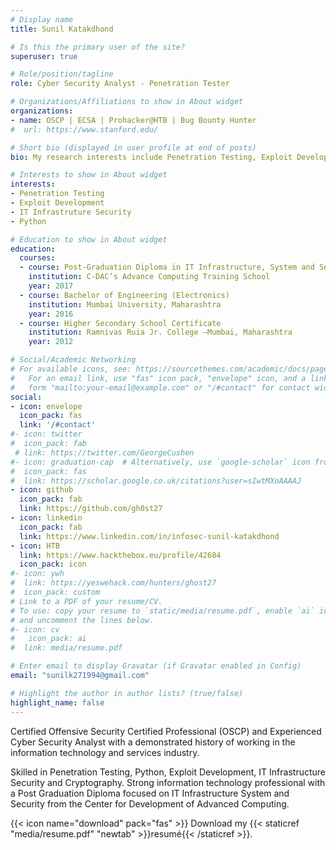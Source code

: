```yaml
---
# Display name
title: Sunil Katakdhond

# Is this the primary user of the site?
superuser: true

# Role/position/tagline
role: Cyber Security Analyst - Penetration Tester

# Organizations/Affiliations to show in About widget
organizations:
- name: OSCP | ECSA | Prohacker@HTB | Bug Bounty Hunter
#  url: https://www.stanford.edu/

# Short bio (displayed in user profile at end of posts)
bio: My research interests include Penetration Testing, Exploit Development and IT Infrastructure Security.

# Interests to show in About widget
interests:
- Penetration Testing
- Exploit Development
- IT Infrastruture Security
- Python

# Education to show in About widget
education:
  courses:
  - course: Post-Graduation Diploma in IT Infrastructure, System and Security (DITISS)
    institution: C-DAC’s Advance Computing Training School
    year: 2017
  - course: Bachelor of Engineering (Electronics)
    institution: Mumbai University, Maharashtra
    year: 2016
  - course: Higher Secondary School Certificate
    institution: Ramnivas Ruia Jr. College –Mumbai, Maharashtra
    year: 2012

# Social/Academic Networking
# For available icons, see: https://sourcethemes.com/academic/docs/page-builder/#icons
#   For an email link, use "fas" icon pack, "envelope" icon, and a link in the
#   form "mailto:your-email@example.com" or "/#contact" for contact widget.
social:
- icon: envelope
  icon_pack: fas
  link: '/#contact'
#- icon: twitter
#  icon_pack: fab
 # link: https://twitter.com/GeorgeCushen
#- icon: graduation-cap  # Alternatively, use `google-scholar` icon from `ai` icon pack
#  icon_pack: fas
#  link: https://scholar.google.co.uk/citations?user=sIwtMXoAAAAJ
- icon: github
  icon_pack: fab
  link: https://github.com/gh0st27
- icon: linkedin
  icon_pack: fab
  link: https://www.linkedin.com/in/infosec-sunil-katakdhond
- icon: HTB
  link: https://www.hackthebox.eu/profile/42684
  icon_pack: icon
#- icon: ywh
#  link: https://yeswehack.com/hunters/ghost27
#  icon_pack: custom
# Link to a PDF of your resume/CV.
# To use: copy your resume to `static/media/resume.pdf`, enable `ai` icons in `params.toml`, 
# and uncomment the lines below.
#- icon: cv
#   icon_pack: ai
#  link: media/resume.pdf

# Enter email to display Gravatar (if Gravatar enabled in Config)
email: "sunilk271994@gmail.com"

# Highlight the author in author lists? (true/false)
highlight_name: false
---
```


Certified Offensive Security Certified Professional (OSCP) and Experienced Cyber Security Analyst with a demonstrated history of working in the information technology and services industry. 

Skilled in Penetration Testing, Python, Exploit Development, IT Infrastructure Security and Cryptography. Strong information technology professional with a Post Graduation Diploma focused on IT Infrastructure System and Security from the Center for Development of Advanced Computing. 

{{< icon name="download" pack="fas" >}} Download my {{< staticref "media/resume.pdf" "newtab" >}}resumé{{< /staticref >}}.
